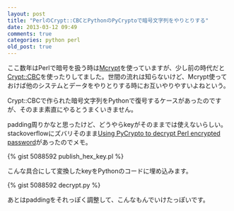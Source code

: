 ```yaml
---
layout: post
title: "PerlのCrypt::CBCとPythonのPyCryptoで暗号文字列をやりとりする"
date: 2013-03-12 09:49
comments: true
categories: python perl
old_post: true
---
```

ここ数年はPerlで暗号を扱う時は[Mcrypt](http://search.cpan.org/~jesus/Mcrypt-2.5.7.0/Mcrypt.pm)を使っていますが、少し前の時代だと[Crypt::CBC](http://search.cpan.org/~lds/Crypt-CBC-2.32/CBC.pm)を使ったりしてました。世間の流れは知らないけど、Mcrypt使っておけば他のシステムとデータをやりとりする時にお互いやりやすいよねという。

Crypt::CBCで作られた暗号文字列をPythonで復号するケースがあったのですが、そのまま素直にやるとうまくいきません。

padding周りかなと思ったけど、どうやらkeyがそのままでは使えないらしい。stackoverflowにズバリそのまま[Using PyCrypto to decrypt Perl encrypted password](http://stackoverflow.com/questions/14859006/using-pycrypto-to-decrypt-perl-encrypted-password)があったのでメモ。

{% gist 5088592 publish_hex_key.pl %}

こんな具合にして変換したkeyをPythonのコードに埋め込みます。

{% gist 5088592 decrypt.py %}

あとはpaddingをそれっぽく調整して、こんなもんでいけたっぽいです。
